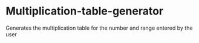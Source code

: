 # Multiplication-table-generator
Generates the multiplication table for the number and range entered by the user
